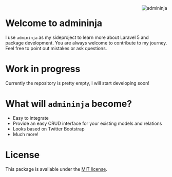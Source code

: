 <img align="right" src="https://cloud.githubusercontent.com/assets/1250622/6046044/ed8e5746-ac9e-11e4-9672-7d16d5c0ff5c.png" alt="admininja" />

Welcome to admininja
===

I use `admininja` as my sideproject to learn more about Laravel 5 and package development. You are always welcome to contribute to my journey. Feel free to point out mistakes or ask questions.

Work in progress
===

Currently the repository is pretty empty, I will start developing soon!

What will `admininja` become?
===

* Easy to integrate
* Provide an easy CRUD interface for your existing models and relations
* Looks based on Twitter Bootstrap
* Much more!

License
===

This package is available under the [MIT license](https://github.com/mrk-j/blob/master/LICENSE).
